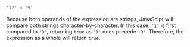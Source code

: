 ```js
'12' < '9'
```

Because both operands of the expression are strings, JavaScipt will compare both strings character-by-character. In this case, `'1'` is first compared to `'9'`, returning `true` as `'1'` does precede `'9'`. Therefore, the expression as a whole will return `true`.
